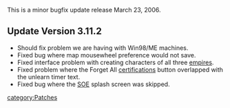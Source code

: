 This is a minor bugfix update release March 23, 2006.

## Update Version 3.11.2

- Should fix problem we are having with Win98/ME machines.
- Fixed bug where map mousewheel preference would not save.
- Fixed interface problem with creating characters of all three
  [empires](../terminology/Empires.md).
- Fixed problem where the Forget All
  [certifications](../certifications/Certifications.md) button overlapped with
  the unlearn timer text.
- Fixed bug where the [SOE](../SOE.md) splash screen was skipped.

[category:Patches](category:Patches.md)
